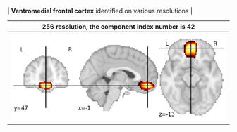 


| **Ventromedial frontal cortex** identified on various resolutions |

| 256 resolution, the component index number is 42|  
|:---:|  
| ![Component 256](../256/final/42.jpg "From component 256: Ventromedial frontal cortex") |